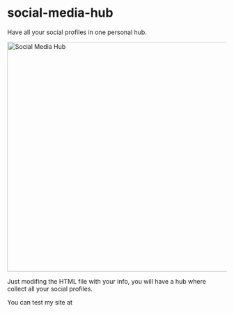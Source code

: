 # social-media-hub
 
Have all your social profiles in one personal hub.


<img width="527" alt="Social Media Hub" src="https://user-images.githubusercontent.com/92975283/185650832-dd9c150c-d223-4d4f-8528-3cadf5dd8bde.png">

Just modifing the HTML file with your info, you will have a hub where collect all your social profiles.

You can test my site at <a href="https://davidmartos.dev"></a>
